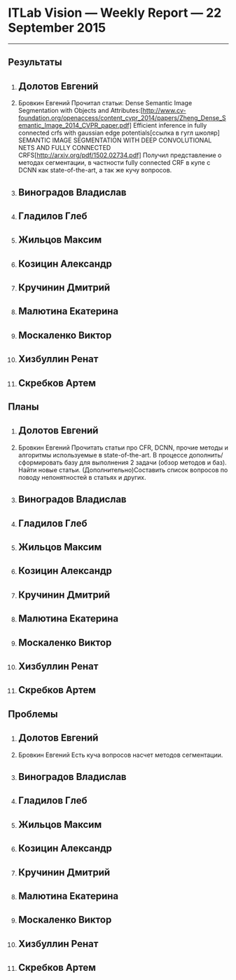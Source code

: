 ﻿# ITLab Vision — Weekly Report — 22 September 2015

----------------

## Результаты

  1. Долотов Евгений
     - 
  1. Бровкин Евгений
     Прочитал статьи:
     Dense Semantic Image Segmentation with Objects and Attributes:[http://www.cv-foundation.org/openaccess/content_cvpr_2014/papers/Zheng_Dense_Semantic_Image_2014_CVPR_paper.pdf]
     Efficient inference in fully connected crfs with gaussian edge potentials[ссылка в гугл школяр]
     SEMANTIC IMAGE SEGMENTATION WITH DEEP CONVOLUTIONAL NETS AND FULLY CONNECTED CRFS[http://arxiv.org/pdf/1502.02734.pdf]
     Получил представление о методах сегментации, в частности fully connected CRF в купе с DCNN как state-of-the-art, а так же кучу вопросов.
     
  1. Виноградов Владислав
     - 
  1. Гладилов Глеб
     - 
  1. Жильцов Максим
     - 
  1. Козицин Александр
     - 
  1. Кручинин Дмитрий
     - 
  1. Малютина Екатерина
     - 
  1. Москаленко Виктор
     - 
  1. Хизбуллин Ренат
     - 
  1. Скребков Артем
     - 

## Планы

  1. Долотов Евгений
     - 
  1. Бровкин Евгений
     Прочитать статьи про СFR, DCNN, прочие методы и алгоритмы используемые в state-of-the-art.
     В процессе дополнить/сформировать базу для выполнения 2 задачи (обзор методов и баз).
     Найти новые статьи.
     (Дополнительно)Составить список вопросов по поводу непонятностей в статьях и других.
  1. Виноградов Владислав
     - 
  1. Гладилов Глеб
     - 
  1. Жильцов Максим
     - 
  1. Козицин Александр
     - 
  1. Кручинин Дмитрий
     - 
  1. Малютина Екатерина
     - 
  1. Москаленко Виктор
     - 
  1. Хизбуллин Ренат
     - 
  1. Скребков Артем
     - 

## Проблемы

  1. Долотов Евгений
     - 
  1. Бровкин Евгений
     Есть куча вопросов насчет методов сегментации.
  1. Виноградов Владислав
     - 
  1. Гладилов Глеб
     - 
  1. Жильцов Максим
     - 
  1. Козицин Александр
     - 
  1. Кручинин Дмитрий
     - 
  1. Малютина Екатерина
     - 
  1. Москаленко Виктор
     - 
  1. Хизбуллин Ренат
     - 
  1. Скребков Артем
     - 

